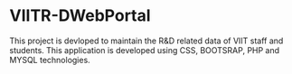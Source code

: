 # VIITR-DWebPortal
This project is devloped to maintain the R&D related data of VIIT staff and students.
This application is developed using CSS, BOOTSRAP, PHP and MYSQL technologies.
